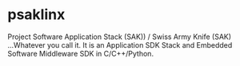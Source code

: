 # psaklinx
Project Software Application Stack (SAK)) / Swiss Army Knife (SAK) ...Whatever you call it. It is an Application SDK Stack and Embedded Software Middleware SDK in C/C++/Python.
